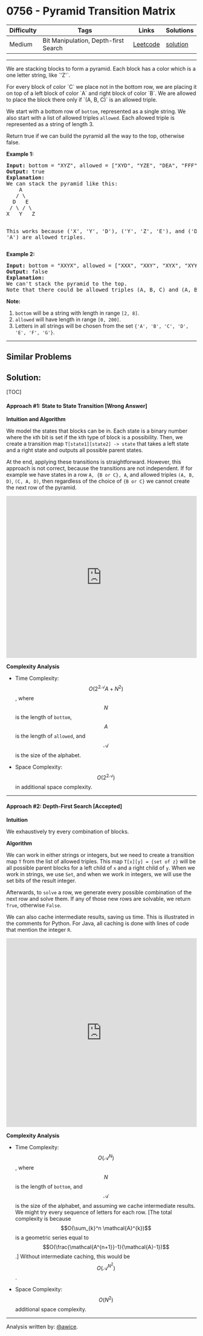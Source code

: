 # 0756 - Pyramid Transition Matrix

Difficulty  | Tags | Links | Solutions
----------- | ---- | ----- | -----
Medium | Bit Manipulation, Depth-first Search | [Leetcode](https://leetcode.com/problems/pyramid-transition-matrix) | [solution](https://leetcode.com/problems/pyramid-transition-matrix/solution/)


-----------

<p>
We are stacking blocks to form a pyramid.  Each block has a color which is a one letter string, like `'Z'`.
</p><p>
For every block of color `C` we place not in the bottom row, we are placing it on top of a left block of color `A` and right block of color `B`.  We are allowed to place the block there only if `(A, B, C)` is an allowed triple.
</p><p>
We start with a bottom row of <code>bottom</code>, represented as a single string.  We also start with a list of allowed triples <code>allowed</code>.  Each allowed triple is represented as a string of length 3.
</p><p>
Return true if we can build the pyramid all the way to the top, otherwise false.
</p>

<p><b>Example 1:</b><br />
<pre>
<b>Input:</b> bottom = "XYZ", allowed = ["XYD", "YZE", "DEA", "FFF"]
<b>Output:</b> true
<b>Explanation:</b>
We can stack the pyramid like this:
    A
   / \
  D   E
 / \ / \
X   Y   Z

This works because ('X', 'Y', 'D'), ('Y', 'Z', 'E'), and ('D', 'E', 'A') are allowed triples.
</pre>
</p>

<p><b>Example 2:</b><br />
<pre>
<b>Input:</b> bottom = "XXYX", allowed = ["XXX", "XXY", "XYX", "XYY", "YXZ"]
<b>Output:</b> false
<b>Explanation:</b>
We can't stack the pyramid to the top.
Note that there could be allowed triples (A, B, C) and (A, B, D) with C != D.
</pre>
</p>

<p><b>Note:</b><br>
<ol>
<li><code>bottom</code> will be a string with length in range <code>[2, 8]</code>.</li>
<li><code>allowed</code> will have length in range <code>[0, 200]</code>.</li>
<li>Letters in all strings will be chosen from the set <code>{'A', 'B', 'C', 'D', 'E', 'F', 'G'}</code>.</li>
</ol>
</p>

-----------


## Similar Problems




## Solution:

[TOC]


#### Approach #1: State to State Transition [Wrong Answer]

**Intuition and Algorithm**

We model the states that blocks can be in.  Each state is a binary number where the `k`th bit is set if the `k`th type of block is a possibility.  Then, we create a transition map `T[state1][state2] -> state` that takes a left state and a right state and outputs all possible parent states.

At the end, applying these transitions is straightforward.  However, this approach is not correct, because the transitions are not independent.  If for example we have states in a row `A, {B or C}, A`, and allowed triples `(A, B, D)`, `(C, A, D)`, then regardless of the choice of `{B or C}` we cannot create the next row of the pyramid.

<iframe src="https://leetcode.com/playground/FoBNczLu/shared" frameBorder="0" width="100%" height="429" name="FoBNczLu"></iframe>

**Complexity Analysis**

* Time Complexity: $$O(2^{2\mathcal{A}}A + N^2)$$, where $$N$$ is the length of `bottom`, $$A$$ is the length of `allowed`, and $$\mathcal{A}$$ is the size of the alphabet.

* Space Complexity: $$O(2^{2\mathcal{A}})$$ in additional space complexity.

---
#### Approach #2: Depth-First Search [Accepted]

**Intuition**

We exhaustively try every combination of blocks.

**Algorithm**

We can work in either strings or integers, but we need to create a transition map `T` from the list of allowed triples.  This map `T[x][y] = {set of z}` will be all possible parent blocks for a left child of `x` and a right child of `y`.  When we work in strings, we use `Set`, and when we work in integers, we will use the set bits of the result integer.

Afterwards, to `solve` a row, we generate every possible combination of the next row and solve them.  If any of those new rows are solvable, we return `True`, otherwise `False`.

We can also cache intermediate results, saving us time.  This is illustrated in the comments for Python.  For Java, all caching is done with lines of code that mention the integer `R`.

<iframe src="https://leetcode.com/playground/W723Lgci/shared" frameBorder="0" width="100%" height="500" name="W723Lgci"></iframe>

**Complexity Analysis**

* Time Complexity: $$O(\mathcal{A}^{N})$$, where $$N$$ is the length of `bottom`, and $$\mathcal{A}$$ is the size of the alphabet, and assuming we cache intermediate results.  We might try every sequence of letters for each row.  [The total complexity is because $$O(\sum_{k}^n \mathcal{A}^{k})$$ is a geometric series equal to $$O(\frac{\mathcal{A^{n+1}}-1}{\mathcal{A}-1})$$.]  Without intermediate caching, this would be $$O(\mathcal{A}^{N^2})$$.

* Space Complexity: $$O(N^2)$$ additional space complexity.

---

Analysis written by: [@awice](https://leetcode.com/awice).
